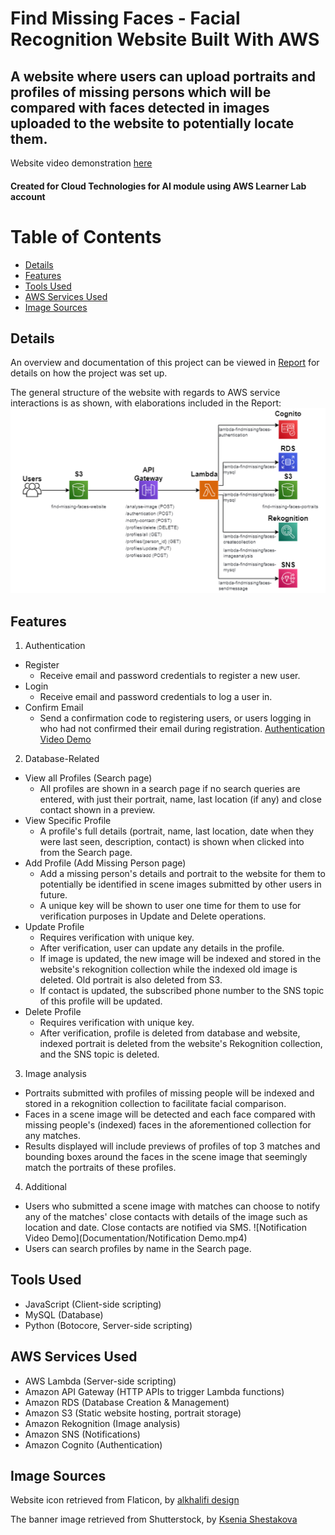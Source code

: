 # Find Missing Faces - Facial Recognition Website Built With AWS 
## A website where users can upload portraits and profiles of missing persons which will be compared with faces detected in images uploaded to the website to potentially locate them. 
Website video demonstration [here](https://youtu.be/Cupo4evGELk)
#### Created for Cloud Technologies for AI module using AWS Learner Lab account

# Table of Contents 
- [Details](#details)
- [Features](#features)
- [Tools Used](#tools-used)
- [AWS Services Used](#aws-services-used)
- [Image Sources](#image-sources)

## Details 
An overview and documentation of this project can be viewed in [Report](Documentation/Report.docx) for details on how the project was set up. 

The general structure of the website with regards to AWS service interactions is as shown, with elaborations included in the Report:
![Diagram](Documentation/Services-Interactions-Diagram.png)


## Features
1. Authentication
  - Register
    - Receive email and password credentials to register a new user.  
  - Login
    - Receive email and password credentials to log a user in. 
  - Confirm Email 
    - Send a confirmation code to registering users, or users logging in who had not confirmed their email during registration.
  [Authentication Video Demo](https://github.com/celestina21/Find-Missing-Faces-/blob/main/Documentation/Authentication%20Demo.mp4)
2. Database-Related
  - View all Profiles (Search page)
    - All profiles are shown in a search page if no search queries are entered, with just their portrait, name, last location (if any) and close contact shown in a preview.
  - View Specific Profile
    - A profile's full details (portrait, name, last location, date when they were last seen, description, contact) is shown when clicked into from the Search page. 
  - Add Profile (Add Missing Person page)
    - Add a missing person's details and portrait to the website for them to potentially be identified in scene images submitted by other users in future.
    - A unique key will be shown to user one time for them to use for verification purposes in Update and Delete operations. 
  - Update Profile
    - Requires verification with unique key.
    - After verification, user can update any details in the profile.
    - If image is updated, the new image will be indexed and stored in the website's rekognition collection while the indexed old image is deleted. Old portrait is also deleted from S3.
    - If contact is updated, the subscribed phone number to the SNS topic of this profile will be updated.
  - Delete Profile
    - Requires verification with unique key.
    - After verification, profile is deleted from database and website, indexed portrait is deleted from the website's Rekognition collection, and the SNS topic is deleted.
3. Image analysis 
  - Portraits submitted with profiles of missing people will be indexed and stored in a rekognition collection to facilitate facial comparison.
  - Faces in a scene image will be detected and each face compared with missing people's (indexed) faces in the aforementioned collection for any matches.
  - Results displayed will include previews of profiles of top 3 matches and bounding boxes around the faces in the scene image that seemingly match the portraits of these profiles.
4. Additional
  - Users who submitted a scene image with matches can choose to notify any of the matches' close contacts with details of the image such as location and date. Close contacts are notified via SMS.
  ![Notification Video Demo](Documentation/Notification Demo.mp4)
  - Users can search profiles by name in the Search page.

## Tools Used 
- JavaScript (Client-side scripting)
- MySQL (Database)
- Python (Botocore, Server-side scripting)

## AWS Services Used
- AWS Lambda (Server-side scripting)
- Amazon API Gateway (HTTP APIs to trigger Lambda functions)
- Amazon RDS (Database Creation & Management)
- Amazon S3 (Static website hosting, portrait storage)
- Amazon Rekognition (Image analysis)
- Amazon SNS (Notifications)
- Amazon Cognito (Authentication)

## Image Sources 
Website icon retrieved from Flaticon, by [alkhalifi design](https://www.flaticon.com/authors/alkhalifi-design)

The banner image retrieved from Shutterstock, by [Ksenia Shestakova](https://www.shutterstock.com/image-photo/man-dad-having-quality-time-their-2189267477)
